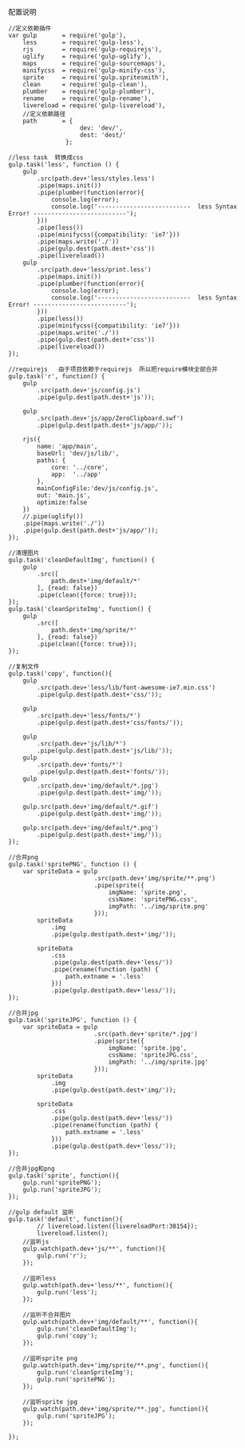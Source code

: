 
配置说明

	//定义依赖插件
	var gulp       = require('gulp'),
		less       = require('gulp-less'),
		rjs        = require('gulp-requirejs'),
		uglify     = require('gulp-uglify'),
		maps       = require('gulp-sourcemaps'),
		minifycss  = require('gulp-minify-css'),
		sprite     = require('gulp.spritesmith'),
		clean      = require('gulp-clean'),
		plumber    = require('gulp-plumber'),
		rename     = require('gulp-rename'),
		livereload = require('gulp-livereload'),
		//定义依赖路径
		path       = {
						dev: 'dev/',
						dest: 'dest/'
					};

	//less task  转换成css
	gulp.task('less', function () {
	    gulp
			.src(path.dev+'less/styles.less')
	        .pipe(maps.init())
			.pipe(plumber(function(error){
				console.log(error);
				console.log('--------------------------  less Syntax Error! --------------------------');
			}))
			.pipe(less())
			.pipe(minifycss({compatibility: 'ie7'}))
			.pipe(maps.write('./'))
	        .pipe(gulp.dest(path.dest+'css'))
	        .pipe(livereload())
	    gulp
			.src(path.dev+'less/print.less')
		    .pipe(maps.init())
			.pipe(plumber(function(error){
				console.log(error);
				console.log('--------------------------  less Syntax Error! --------------------------');
			}))
			.pipe(less())
			.pipe(minifycss({compatibility: 'ie7'}))
			.pipe(maps.write('./'))
		    .pipe(gulp.dest(path.dest+'css'))
	        .pipe(livereload())
	});

	//requirejs   由于项目依赖于requirejs  所以把require模块全部合并
	gulp.task('r', function() {
		gulp
			.src(path.dev+'js/config.js')
			.pipe(gulp.dest(path.dest+'js'));
			
		gulp
			.src(path.dev+'js/app/ZeroClipboard.swf')
			.pipe(gulp.dest(path.dest+'js/app/'));
			
	    rjs({
	        name: 'app/main',
	        baseUrl: 'dev/js/lib/',
			paths: {
				core: '../core',
				app:  '../app'
			},
			mainConfigFile:'dev/js/config.js',
	        out: 'main.js',
			optimize:false
	    })
		//.pipe(uglify())
		.pipe(maps.write('./'))
	    .pipe(gulp.dest(path.dest+'js/app/'));
	});

	//清理图片
	gulp.task('cleanDefaultImg', function() {
		gulp
			.src([
				path.dest+'img/default/*'
			], {read: false})
			.pipe(clean({force: true}));
	});
	gulp.task('cleanSpriteImg', function() {
		gulp
			.src([
				path.dest+'img/sprite/*'
			], {read: false})
			.pipe(clean({force: true}));
	});

	//复制文件
	gulp.task('copy', function(){
		gulp
			.src(path.dev+'less/lib/font-awesome-ie7.min.css')
			.pipe(gulp.dest(path.dest+'css/'));
			
		gulp
			.src(path.dev+'less/fonts/*')
			.pipe(gulp.dest(path.dest+'css/fonts/'));	
			
		gulp
			.src(path.dev+'js/lib/*')
			.pipe(gulp.dest(path.dest+'js/lib/'));
		gulp
			.src(path.dev+'fonts/*')
			.pipe(gulp.dest(path.dest+'fonts/'));
		gulp
			.src(path.dev+'img/default/*.jpg')
			.pipe(gulp.dest(path.dest+'img/'));
			
		gulp.src(path.dev+'img/default/*.gif')
			.pipe(gulp.dest(path.dest+'img/'));
			
		gulp.src(path.dev+'img/default/*.png')
			.pipe(gulp.dest(path.dest+'img/'));
	});

	//合并png
	gulp.task('spritePNG', function () {	
		var spriteData = gulp
							.src(path.dev+'img/sprite/**.png')
							.pipe(sprite({
								imgName: 'sprite.png',
								cssName: 'spritePNG.css',
								imgPath: '../img/sprite.png'
							}));
			spriteData
				.img
				.pipe(gulp.dest(path.dest+'img/'));
			
			spriteData
				.css
				.pipe(gulp.dest(path.dev+'less/'))
				.pipe(rename(function (path) {
					path.extname = '.less'
				}))
				.pipe(gulp.dest(path.dev+'less/'));
	});

	//合并jpg
	gulp.task('spriteJPG', function () {
		var spriteData = gulp
							.src(path.dev+'sprite/*.jpg')
							.pipe(sprite({
								imgName: 'sprite.jpg',
								cssName: 'spriteJPG.css',
								imgPath: '../img/sprite.jpg'
							}));
			spriteData
				.img
				.pipe(gulp.dest(path.dest+'img/'));
			
			spriteData
				.css
				.pipe(gulp.dest(path.dev+'less/'))
				.pipe(rename(function (path) {
					path.extname = '.less'
				}))
				.pipe(gulp.dest(path.dev+'less/'));
	});

	//合并jpg和png
	gulp.task('sprite', function(){
		gulp.run('spritePNG');
		gulp.run('spriteJPG');
	});

	//gulp default 监听
	gulp.task('default', function(){
			// livereload.listen({livereloadPort:38154});
			livereload.listen();
		//监听js
	    gulp.watch(path.dev+'js/**', function(){
	        gulp.run('r');
	    });
		
	    //监听less
	    gulp.watch(path.dev+'less/**', function(){
	        gulp.run('less');
	    });
		
		//监听不合并图片
		gulp.watch(path.dev+'img/default/**', function(){
			gulp.run('cleanDefaultImg');
			gulp.run('copy');
		});
		
		//监听sprite png
		gulp.watch(path.dev+'img/sprite/**.png', function(){
			gulp.run('cleanSpriteImg');
			gulp.run('spritePNG');
		});
		
		//监听sprite jpg
		gulp.watch(path.dev+'img/sprite/**.jpg', function(){
			gulp.run('spriteJPG');
		});
		
	});


